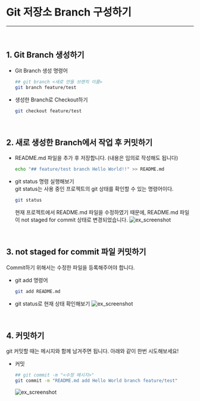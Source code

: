 # Git 저장소 Branch 구성하기
* * *
<br>

## 1. Git Branch 생성하기
- Git Branch 생성 명령어
    ``` bash
    ## git branch <새로 만들 브랜치 이름>
    git branch feature/test
    ```
- 생성한 Branch로 Checkout하기
    ``` bash
    git checkout feature/test
    ```
<br>

## 2. 새로 생성한 Branch에서 작업 후 커밋하기
- README.md 파일을 추가 후 저장합니다. (내용은 임의로 작성해도 됩니다)
    ``` bash
    echo "## feature/test branch Hello World!!" >> README.md
    ```

- git status 명령 실행해보기  
    git status는 사용 중인 프로젝트의 git 상태를 확인할 수 있는 명령어이다.   
    ``` bash
    git status
    ```
    현재 프로젝트에서 README.md 파일을 수정하였기 때문에, README.md 파일이 not staged for commit 상태로 변경되었습니다.
    ![ex_screenshot](./assets/git_branch_status.png)

<br>

## 3. not staged for commit 파일 커밋하기
Commit하기 위해서는 수정한 파일을 등록해주어야 합니다. 
- git add 명령어
    ``` bash
    git add README.md
    ```
- git status로 현재 상태 확인해보기
![ex_screenshot](./assets//git_add_status.png)

<br>

## 4. 커밋하기
git 커밋할 때는 메시지와 함께 남겨주면 됩니다. 아래와 같이 한번 시도해보세요!
- 커밋
    ``` bash
    ## git commit -m "<수정 메시지>"
    git commit -m "README.md add Hello World branch feature/test"
    ```
    ![ex_screenshot](./assets//git_commit_2.png)